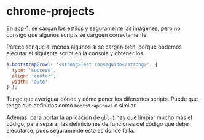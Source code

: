 # chrome-projects

En app-1, se cargan los estilos y seguramente las imágenes, pero no consigo que algunos scripts se carguen correctamente.

Parece ser que al menos algunos sí se cargan bien, porque podemos ejecutar el siguiente script en la consola y obtener los 

```javascript
$.bootstrapGrowl( '<strong>Test conseguido</strong>', {
  type: 'success',
  align: 'center',
  width: 'auto'
} );
```

Tengo que averiguar dónde y cómo poner los diferentes scripts. Puede que tenga que definirlos como ```bootstrapGrowl``` o similar.

Además, para portar la aplicación de ```gbl-1``` hay que limpiar mucho más el código, para separar las definiciones de funciones del código que debe ejecutarse, pues seguramente esto es donde falla.
